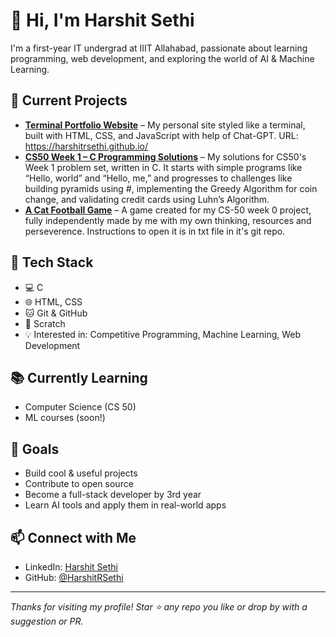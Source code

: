 # 👋 Hi, I'm Harshit Sethi

I'm a first-year IT undergrad at IIIT Allahabad, passionate about learning programming, web development, and exploring the world of AI & Machine Learning.

## 🚀 Current Projects
- **[Terminal Portfolio Website](https://github.com/HarshitRSethi/HarshitRSethi.github.io)** – My personal site styled like a terminal, built with HTML, CSS, and JavaScript with help of Chat-GPT.
URL: https://harshitrsethi.github.io/
- **[CS50 Week 1 – C Programming Solutions](https://github.com/HarshitRSethi/CS_50_C)** – My solutions for CS50's Week 1 problem set, written in C. It starts with simple programs like “Hello, world” and “Hello, me,” and progresses to challenges like building pyramids using #, implementing the Greedy Algorithm for coin change, and validating credit cards using Luhn’s Algorithm.
- **[A Cat Football Game](https://github.com/HarshitRSethi/game-cs50)** – A game created for my CS-50 week 0 project, fully independently made by me with my own thinking, resources and perseverence.
Instructions to open it is in txt file in it's git repo.


## 🔧 Tech Stack
- 💻 C
- 🌐 HTML, CSS
- 🐱 Git & GitHub
- 📝  Scratch
- 💡 Interested in: Competitive Programming, Machine Learning, Web Development

## 📚 Currently Learning
- Computer Science (CS 50)
- ML courses (soon!)

## 🌱 Goals
- Build cool & useful projects
- Contribute to open source
- Become a full-stack developer by 3rd year
- Learn AI tools and apply them in real-world apps

## 📫 Connect with Me
- LinkedIn: [Harshit Sethi](https://www.linkedin.com/in/harshitrsethi/)
- GitHub: [@HarshitRSethi](https://github.com/HarshitRSethi)

---

_Thanks for visiting my profile! Star ⭐️ any repo you like or drop by with a suggestion or PR._

